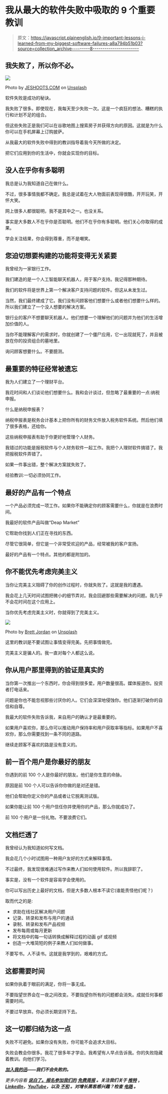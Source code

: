 # 我从最大的软件失败中吸取的 9 个重要教训

> 原文：<https://javascript.plainenglish.io/9-important-lessons-i-learned-from-my-biggest-software-failures-a8a794b51b03?source=collection_archive---------8----------------------->

## 我失败了，所以你不必。

![](img/2343c5c98dce04d06708d40c970c302a.png)

Photo by [JESHOOTS.COM](https://unsplash.com/@jeshoots?utm_source=medium&utm_medium=referral) on [Unsplash](https://unsplash.com?utm_source=medium&utm_medium=referral)

软件失败是成功的秘诀。

我失败了很多。即使现在，我每天至少失败一次。这是一个疯狂的想法、糟糕的执行和计划不足的组合。

但这些失败正是我们可以在谷歌地图上搜索房子并获得方向的原因。这就是为什么你可以在手机屏幕上订购披萨。

从我最大的软件失败中得到的教训指导着我今天所做的决定。

把它们应用到你的生活中，你就会实现你的目标。

## 没人在乎你有多聪明

我总是认为我知道自己在做什么。

不过，很多事情我都不确定。我总是试着在大人物面前表现得很酷，开开玩笑，开怀大笑。

网上很多人都很聪明，我不是其中之一。也没关系。

事实是大多数人不在乎你是否聪明。他们不在乎你有多聪明。他们关心你取得的成果。

学会关注结果，你会得到尊重，而不是嘲笑。

## 您迫切想要构建的功能将变得无关紧要

我曾经为一家银行工作。

我们建造的是一个人工智能聊天机器人，用于客户支持。我记得那种期待。

我们的软件将是世界上第一个解决客户支持问题的软件。但这从未发生过。

当然，我们最终建成了它。我们没有问顾客他们想要什么或者他们想要什么样的。所以我们建立了一个没人想要的解决方案。

银行业的客户不想要聊天机器人。他们想要一个理解他们的问题并为他们的生活增加价值的人。

当你不能理解客户的需求时，你就创建了一个僵尸应用，它一出现就死了，并且被放在你的投资组合的墓地里。

询问顾客想要什么。不要臆测。

## 最重要的特征经常被遗忘

我为人们建立了一个理财平台。

我花时间和人们谈论他们想要什么。我和会计谈过，但忽略了最重要的一点:纳税申报。

什么是纳税申报表？

纳税申报表是税务会计基本上把你所有的财务文件放入税务软件系统。然后他们填了很多表格，还给你。

这些纳税申报表有助于你更好地管理个人财务。

我错过的功能是报税软件与个人财务软件一起工作。我把个人理财软件搞错了。我把报税软件弄错了。

如果一件事出错，整个解决方案就失败了。

经验教训:一切必须协同工作。

## 最好的产品有一个特点

一个产品必须完成一项工作。如果你不能确定你的顾客需要什么，你就是在浪费时间。

我最好的软件产品叫做“Deap Market”

它帮助你找到人们正在寻找的东西。

尽管它很简单，但它是一个非常受欢迎的产品，经常被我的客户宣扬。

最好的产品有一个特点。其他的都是附加的。

## 你不能优先考虑完美主义

当你让完美主义阻碍了你的创作过程时，你就失败了。这就是我的遭遇。

我会花上几天时间试图把微小的细节弄对。我会回避那些需要解决的问题。我几乎不会花时间在这个应用上。

当你优先考虑完美主义时，你就得到了完美主义。

![](img/4049c8d27d6de721e403a5144438762e.png)

Photo by [Brett Jordan](https://unsplash.com/@brett_jordan?utm_source=medium&utm_medium=referral) on [Unsplash](https://unsplash.com?utm_source=medium&utm_medium=referral)

这里的教训是不要试图让事情变得完美。先把事情做完。

完美主义是骗人的。我一直对每个人都这么说。

## 你从用户那里得到的验证是真实的

当你第一次推出一个东西时，你会得到很多爱。用户数量很高。媒体报道你。投资者打电话来。

问题是你也不能忽视那些讨厌你的人。它们会深深地侵蚀你。他们逐渐打破你的自信和自尊。

我最大的软件失败告诉我，来自用户的确认才是最重要的。

如果用户喜欢你，那么你可以推动用户保持率和用户获取率等指标。如果用户不喜欢你，那么你需要找到一条不同的道路。

继续走顾客不喜欢的路是没有意义的。

## 前一百个用户是你最好的朋友

你遇到的前 100 个人是你最好的朋友。他们是你生意的命脉。

原因是前 100 个人可以告诉你你做的是对还是错。

他们会帮助你定义你的产品或者让它脱离测试版。

如果你能让前 100 个用户信任你并使用你的产品，那么你就成功了。

前 100 个用户是一份礼物。不要浪费它们。

## 文档烂透了

我曾经认为我知道如何写文档。

我会花几个小时试图用一种用户友好的方式来解释事情。

不过最终，我发现很难通过写作来教人们如何使用软件。所以我辞职了。

事实是，没有一个软件是容易学会使用的。

你可以写出历史上最好的文档，但是大多数人根本不读它(谁能责怪他们呢？)

取而代之的是:

*   求助在线社区解决用户问题
*   记录、转录和发布与用户的通话
*   录制、转录和发布产品视频
*   发布每周或每月更新
*   将文档中的每一句话转换成解释过程的动画 gif 或视频
*   创造一大堆简短的例子来教人们如何做事。

不要写书。人不读书。这就是我学到的，艰难的方式。

## 这都需要时间

如果你执着于眼前的满足，你将一事无成。

不要指望世界会在一夜之间改变。不要指望你所有的问题都会消失。成就任何事都需要时间。

不要过早放弃。你必须长期坚持下去。

## 这一切都归结为这一点

失败不可避免。如果你没有失败，你可能不会追求大目标。

失败会教会你很多。我花了很多年才学会。我希望有人早点告诉我。你的失败隐藏着教训。向他们学习。

[***加入我的迅***](https://founderstools.substack.com/)***——我们不会失败的。***

*更多内容看* [***说白了。报名参加我们的***](https://plainenglish.io/) **[***免费周报***](http://newsletter.plainenglish.io/) *。关注我们关于* [***推特***](https://twitter.com/inPlainEngHQ) ，[***LinkedIn***](https://www.linkedin.com/company/inplainenglish/)*，*[***YouTube***](https://www.youtube.com/channel/UCtipWUghju290NWcn8jhyAw)*，以及* [***不和***](https://discord.gg/GtDtUAvyhW) *。对增长黑客感兴趣？检查* [***电路***](https://circuit.ooo/) *。***
